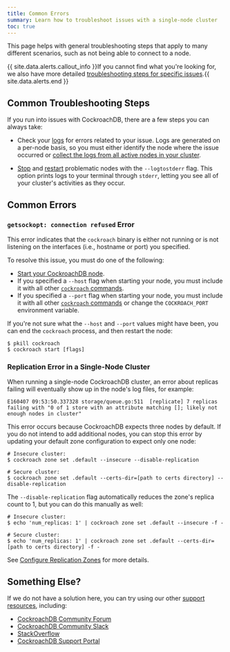 ```yaml
---
title: Common Errors
summary: Learn how to troubleshoot issues with a single-node cluster
toc: true
---
```


This page helps with general troubleshooting steps that apply to many different scenarios, such as not being able to connect to a node.

{{ site.data.alerts.callout_info }}If you cannot find what you're looking for, we also have more detailed <a href="troubleshooting-overview.html">troubleshooting steps for specific issues</a>.{{ site.data.alerts.end }}


## Common Troubleshooting Steps

If you run into issues with CockroachDB, there are a few steps you can always take:

- Check your [logs](debug-and-error-logs.html) for errors related to your issue. Logs are generated on a per-node basis, so you must either identify the node where the issue occurred or [collect the logs from all active nodes in your cluster](debug-zip.html).

- [Stop](stop-a-node.html) and [restart](start-a-node.html) problematic nodes with the `--logtostderr` flag. This option prints logs to your terminal through `stderr`, letting you see all of your cluster's activities as they occur.

## Common Errors

### `getsockopt: connection refused` Error

This error indicates that the `cockroach` binary is either not running or is not listening on the interfaces (i.e., hostname or port) you specified.

To resolve this issue, you must do one of the following:

- [Start your CockroachDB node](start-a-node.html).
- If you specified a `--host` flag when starting your node, you must include it with all other [`cockroach` commands](cockroach-commands.html).
- If you specified a `--port` flag when starting your node, you must include it with all other [`cockroach` commands](cockroach-commands.html) or change the `COCKROACH_PORT` environment variable.

If you're not sure what the `--host` and `--port` values might have been, you can end the `cockroach` process, and then restart the node:

~~~ shell
$ pkill cockroach
$ cockroach start [flags]
~~~

### Replication Error in a Single-Node Cluster

When running a single-node CockroachDB cluster, an error about replicas failing will eventually show up in the node's log files, for example:

~~~ shell
E160407 09:53:50.337328 storage/queue.go:511  [replicate] 7 replicas failing with "0 of 1 store with an attribute matching []; likely not enough nodes in cluster"
~~~

This error occurs because CockroachDB expects three nodes by default. If you do not intend to add additional nodes, you can stop this error by updating your default zone configuration to expect only one node:

~~~ shell
# Insecure cluster:
$ cockroach zone set .default --insecure --disable-replication

# Secure cluster:
$ cockroach zone set .default --certs-dir=[path to certs directory] --disable-replication
~~~

The `--disable-replication` flag automatically reduces the zone's replica count to 1, but you can do this manually as well:

~~~ shell
# Insecure cluster:
$ echo 'num_replicas: 1' | cockroach zone set .default --insecure -f -

# Secure cluster:
$ echo 'num_replicas: 1' | cockroach zone set .default --certs-dir=[path to certs directory] -f -
~~~

See [Configure Replication Zones](configure-replication-zones.html) for more details.

## Something Else?

If we do not have a solution here, you can try using our other [support resources](support-resources.html), including:

- [CockroachDB Community Forum](https://forum.cockroachlabs.com)
- [CockroachDB Community Slack](https://cockroachdb.slack.com)
- [StackOverflow](http://stackoverflow.com/questions/tagged/cockroachdb)
- [CockroachDB Support Portal](https://support.cockroachlabs.com)
